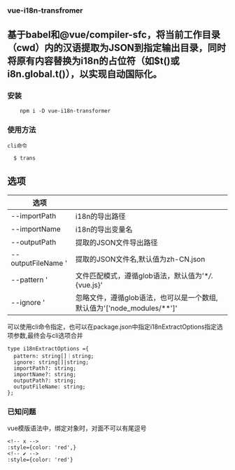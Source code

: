 ### vue-i18n-transfromer

## 基于babel和@vue/compiler-sfc，将当前工作目录（cwd）内的汉语提取为JSON到指定输出目录，同时将原有内容替换为i18n的占位符（如$t()或i8n.global.t()），以实现自动国际化。

### 安装

```
    npm i -D vue-i18n-transformer
```

### 使用方法

    cli命令

```
  $ trans
```

## 选项

| 选项                           |                                                                        |
| ------------------------------ | ---------------------------------------------------------------------- |
| --importPath <path>            | i18n的导出路径                                                         |
| --importName <name>            | i18n的导出变量名                                                       |
| --outputPath <outputPath>      | 提取的JSON文件导出路径                                                 |
| --outputFileName <outputname>' | 提取的JSON文件名,默认值为zh-CN.json                                    |
| --pattern <pattern>'           | 文件匹配模式，遵循glob语法，默认值为'\*_/_.{vue.js}'                   |
| --ignore <ignore>'             | 忽略文件，遵循glob语法，也可以是一个数组,默认值为'['node_modules/**']' |

可以使用cli命令指定，也可以在package.json中指定i18nExtractOptions指定选项参数,最终会与cli选项合并

```
type i18nExtractOptions ={
  pattern: string[]｜string;
  ignore: string[]|string;
  importPath?: string;
  importName?: string;
  outputPath?: string;
  outputFileName: string;
};

```

### 已知问题

vue模版语法中，绑定对象时，对面不可以有尾逗号

```
<!-- x -->
:style={color: 'red',}
<!-- ✔ -->
:style={color: 'red'}
```
